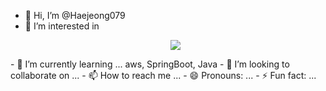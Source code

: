 - 👋 Hi, I’m @Haejeong079
- 👀 I’m interested in <p align="center">
  <a href="https://skillicons.dev">
    <img src="https://skillicons.dev/icons?i=git,aws,docker,Java,SpringBoot" />
  </a>
</p>
- 🌱 I’m currently learning ... aws, SpringBoot, Java
- 💞️ I’m looking to collaborate on ...
- 📫 How to reach me ...
- 😄 Pronouns: ...
- ⚡ Fun fact: ...

<!---
Haejeong079/Haejeong079 is a ✨ special ✨ repository because its `README.md` (this file) appears on your GitHub profile.
You can click the Preview link to take a look at your changes.
--->


